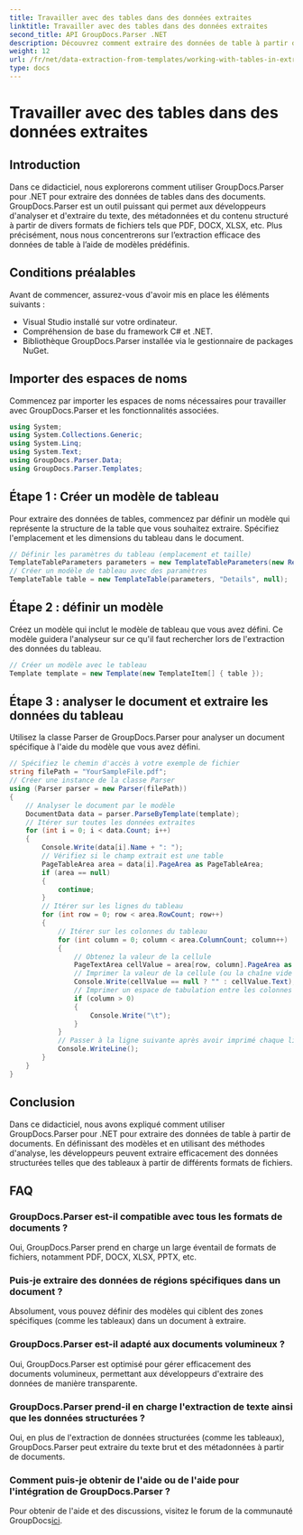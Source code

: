 ```yaml
---
title: Travailler avec des tables dans des données extraites
linktitle: Travailler avec des tables dans des données extraites
second_title: API GroupDocs.Parser .NET
description: Découvrez comment extraire des données de table à partir de documents à l'aide de GroupDocs.Parser pour .NET. Analysez efficacement le contenu structuré avec des modèles prédéfinis.
weight: 12
url: /fr/net/data-extraction-from-templates/working-with-tables-in-extracted-data/
type: docs
---
```

# Travailler avec des tables dans des données extraites

## Introduction
Dans ce didacticiel, nous explorerons comment utiliser GroupDocs.Parser pour .NET pour extraire des données de tables dans des documents. GroupDocs.Parser est un outil puissant qui permet aux développeurs d'analyser et d'extraire du texte, des métadonnées et du contenu structuré à partir de divers formats de fichiers tels que PDF, DOCX, XLSX, etc. Plus précisément, nous nous concentrerons sur l’extraction efficace des données de table à l’aide de modèles prédéfinis.
## Conditions préalables
Avant de commencer, assurez-vous d'avoir mis en place les éléments suivants :
- Visual Studio installé sur votre ordinateur.
- Compréhension de base du framework C# et .NET.
- Bibliothèque GroupDocs.Parser installée via le gestionnaire de packages NuGet.

## Importer des espaces de noms
Commencez par importer les espaces de noms nécessaires pour travailler avec GroupDocs.Parser et les fonctionnalités associées.
```csharp
using System;
using System.Collections.Generic;
using System.Linq;
using System.Text;
using GroupDocs.Parser.Data;
using GroupDocs.Parser.Templates;
```
## Étape 1 : Créer un modèle de tableau
Pour extraire des données de tables, commencez par définir un modèle qui représente la structure de la table que vous souhaitez extraire. Spécifiez l'emplacement et les dimensions du tableau dans le document.
```csharp
// Définir les paramètres du tableau (emplacement et taille)
TemplateTableParameters parameters = new TemplateTableParameters(new Rectangle(new Point(35, 320), new Size(530, 55)), null);
// Créer un modèle de tableau avec des paramètres
TemplateTable table = new TemplateTable(parameters, "Details", null);
```
## Étape 2 : définir un modèle
Créez un modèle qui inclut le modèle de tableau que vous avez défini. Ce modèle guidera l'analyseur sur ce qu'il faut rechercher lors de l'extraction des données du tableau.
```csharp
// Créer un modèle avec le tableau
Template template = new Template(new TemplateItem[] { table });
```
## Étape 3 : analyser le document et extraire les données du tableau
Utilisez la classe Parser de GroupDocs.Parser pour analyser un document spécifique à l'aide du modèle que vous avez défini.
```csharp
// Spécifiez le chemin d'accès à votre exemple de fichier
string filePath = "YourSampleFile.pdf";
// Créer une instance de la classe Parser
using (Parser parser = new Parser(filePath))
{
    // Analyser le document par le modèle
    DocumentData data = parser.ParseByTemplate(template);
    // Itérer sur toutes les données extraites
    for (int i = 0; i < data.Count; i++)
    {
        Console.Write(data[i].Name + ": ");
        // Vérifiez si le champ extrait est une table
        PageTableArea area = data[i].PageArea as PageTableArea;
        if (area == null)
        {
            continue;
        }
        // Itérer sur les lignes du tableau
        for (int row = 0; row < area.RowCount; row++)
        {
            // Itérer sur les colonnes du tableau
            for (int column = 0; column < area.ColumnCount; column++)
            {
                // Obtenez la valeur de la cellule
                PageTextArea cellValue = area[row, column].PageArea as PageTextArea;
                // Imprimer la valeur de la cellule (ou la chaîne vide si nulle)
                Console.Write(cellValue == null ? "" : cellValue.Text);
                // Imprimer un espace de tabulation entre les colonnes
                if (column > 0)
                {
                    Console.Write("\t");
                }
            }
            // Passer à la ligne suivante après avoir imprimé chaque ligne
            Console.WriteLine();
        }
    }
}
```

## Conclusion
Dans ce didacticiel, nous avons expliqué comment utiliser GroupDocs.Parser pour .NET pour extraire des données de table à partir de documents. En définissant des modèles et en utilisant des méthodes d'analyse, les développeurs peuvent extraire efficacement des données structurées telles que des tableaux à partir de différents formats de fichiers.

## FAQ
### GroupDocs.Parser est-il compatible avec tous les formats de documents ?
Oui, GroupDocs.Parser prend en charge un large éventail de formats de fichiers, notamment PDF, DOCX, XLSX, PPTX, etc.
### Puis-je extraire des données de régions spécifiques dans un document ?
Absolument, vous pouvez définir des modèles qui ciblent des zones spécifiques (comme les tableaux) dans un document à extraire.
### GroupDocs.Parser est-il adapté aux documents volumineux ?
Oui, GroupDocs.Parser est optimisé pour gérer efficacement des documents volumineux, permettant aux développeurs d'extraire des données de manière transparente.
### GroupDocs.Parser prend-il en charge l'extraction de texte ainsi que les données structurées ?
Oui, en plus de l'extraction de données structurées (comme les tableaux), GroupDocs.Parser peut extraire du texte brut et des métadonnées à partir de documents.
### Comment puis-je obtenir de l'aide ou de l'aide pour l'intégration de GroupDocs.Parser ?
 Pour obtenir de l'aide et des discussions, visitez le forum de la communauté GroupDocs[ici](https://forum.groupdocs.com/c/parser/17).